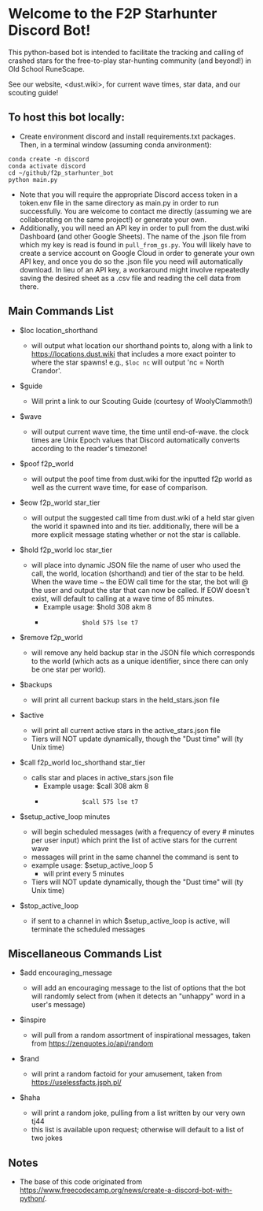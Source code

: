# Welcome to the F2P Starhunter Discord Bot!
This python-based bot is intended to facilitate the tracking and calling of crashed stars for the free-to-play star-hunting community (and beyond!) in Old School RuneScape. 

See our website, <dust.wiki>, for current wave times, star data, and our scouting guide!

## To host this bot locally:
* Create environment discord and install requirements.txt packages. Then, in a terminal window (assuming conda anvironment):
```
conda create -n discord
conda activate discord
cd ~/github/f2p_starhunter_bot
python main.py
```

  * Note that you will require the appropriate Discord access token in a token.env file in the same directory as main.py in order to run successfully. You are welcome to contact me directly (assuming we are collaborating on the same project!) or generate your own.
  * Additionally, you will need an API key in order to pull from the dust.wiki Dashboard (and other Google Sheets). The name of the .json file from which my key is read is found in `pull_from_gs.py`. You will likely have to create a service account on Google Cloud in order to generate your own API key, and once you do so the .json file you need will automatically download. In lieu of an API key, a workaround might involve repeatedly saving the desired sheet as a .csv file and reading the cell data from there.

## Main Commands List
* $loc location_shorthand
    * will output what location our shorthand points to, along with a link to https://locations.dust.wiki that includes a more exact pointer to where the star spawns! e.g., `$loc nc` will output 'nc = North Crandor'.

* $guide
    * Will print a link to our Scouting Guide (courtesy of WoolyClammoth!)

* $wave
    * will output current wave time, the time until end-of-wave. the clock times are Unix Epoch values that Discord automatically converts according to the reader's timezone!
    
* $poof f2p_world
    * will output the poof time from dust.wiki for the inputted f2p world as well as the current wave time, for ease of comparison.

* $eow f2p_world star_tier
    * will output the suggested call time from dust.wiki of a held star given the world it spawned into and its tier. additionally, there will be a more explicit message stating whether or not the star is callable.

* $hold f2p_world loc star_tier
    * will place into dynamic JSON file the name of user who used the call, the world, location (shorthand) and tier of the star to be held. When the wave time ~ the EOW call time for the star, the bot will @ the user and output the star that can now be called. If EOW doesn't exist, will default to calling at a wave time of 85 minutes.
        * Example usage: $hold 308 akm 8
        *                $hold 575 lse t7
    
* $remove f2p_world
    * will remove any held backup star in the JSON file which corresponds to the world (which acts as a unique identifier, since there can only be one star per world).
    
* $backups
    * will print all current backup stars in the held_stars.json file
    
* $active
    * will print all current active stars in the active_stars.json file
    * Tiers will NOT update dynamically, though the "Dust time" will (ty Unix time)

* $call f2p_world loc_shorthand star_tier
    * calls star and places in active_stars.json file
        * Example usage: $call 308 akm 8
        *                $call 575 lse t7
        
* $setup_active_loop minutes
    * will begin scheduled messages (with a frequency of every # minutes per user input) which print the list of active stars for the current wave
    * messages will print in the same channel the command is sent to
    * example usage: $setup_active_loop 5
        * will print every 5 minutes
    * Tiers will NOT update dynamically, though the "Dust time" will (ty Unix time)

* $stop_active_loop
    * if sent to a channel in which $setup_active_loop is active, will terminate the scheduled messages

## Miscellaneous Commands List

* $add encouraging_message
    * will add an encouraging message to the list of options that the bot will randomly select from (when it detects an "unhappy" word in a user's message)

* $inspire
    * will pull from a random assortment of inspirational messages, taken from https://zenquotes.io/api/random
    
* $rand
    * will print a random factoid for your amusement, taken from https://uselessfacts.jsph.pl/

* $haha 
    * will print a random joke, pulling from a list written by our very own tj44
    * this list is available upon request; otherwise will default to a list of two jokes
    

## Notes

* The base of this code originated from https://www.freecodecamp.org/news/create-a-discord-bot-with-python/.